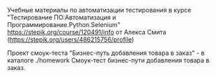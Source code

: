 Учебные материалы по автоматизации тестирования в курсе 
"Тестирование ПО:Автоматизация и Программирование.Python.Selenium" 
https://stepik.org/course/120491/info от Алекса Смита (https://stepik.org/users/486215756/profile)

Проект смоук-теста "Бизнес-путь добавления товара в заказ" - в каталоге ./homework
Смоук-тест бизнес-пути добавления товара в заказ.